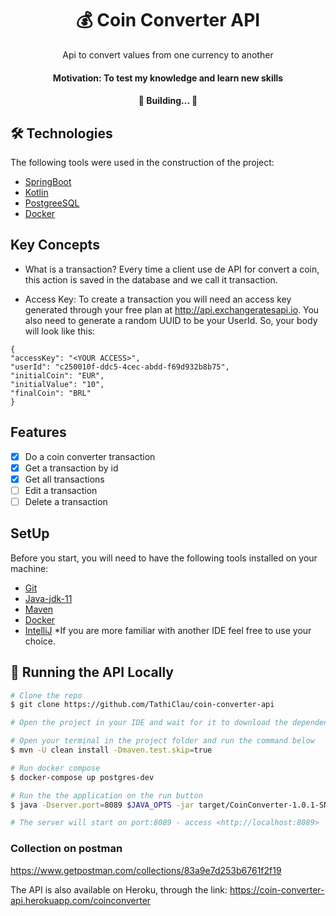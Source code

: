 
<h1 align="center">
    <a> 💰 Coin Converter API </a>
</h1>
<p align="center"> Api to convert values from one currency to another </p>

<h4 align="center"> 
	Motivation: To test my knowledge and learn new skills
</h4>

<h4 align="center"> 
	🚧  Building...  🚧
</h4>


## 🛠 Technologies

The following tools were used in the construction of the project:

- [SpringBoot](https://expo.io/)
- [Kotlin](https://nodejs.org/en/)
- [PostgreeSQL](https://pt-br.reactjs.org/)
- [Docker](https://docs.docker.com/)

## Key Concepts

- What is a transaction?
  Every time a client use de API for convert a coin, this action is saved in the database and we call it transaction.

- Access Key: To create a transaction you will need an access key generated through your free plan at http://api.exchangeratesapi.io. You also need to generate a random UUID to be your UserId. So, your body will look like this:

```
{
"accessKey": "<YOUR ACCESS>",
"userId": "c250010f-ddc5-4cec-abdd-f69d932b8b75",
"initialCoin": "EUR",
"initialValue": "10",
"finalCoin": "BRL"
}
```


## Features

- [x] Do a coin converter transaction
- [x] Get a transaction by id
- [x] Get all transactions
- [ ] Edit a transaction
- [ ] Delete a transaction

## SetUp

Before you start, you will need to have the following tools installed on your machine:
- [Git](https://git-scm.com)
- [Java-jdk-11](https://www.oracle.com/br/java/technologies/javase/jdk11-archive-downloads.html)
- [Maven](https://maven.apache.org/)
- [Docker](https://docs.docker.com/)
- [IntelliJ](https://www.jetbrains.com/pt-br/idea/)  *If you are more familiar with another IDE feel free to use your choice.

## 🎲 Running the API Locally

```bash
# Clone the repo
$ git clone https://github.com/TathiClau/coin-converter-api

# Open the project in your IDE and wait for it to download the dependencies

# Open your terminal in the project folder and run the command below
$ mvn -U clean install -Dmaven.test.skip=true

# Run docker compose
$ docker-compose up postgres-dev

# Run the the application on the run button 
$ java -Dserver.port=8089 $JAVA_OPTS -jar target/CoinConverter-1.0.1-SNAPSHOT.jar

# The server will start on port:8089 - access <http://localhost:8089>
```

### Collection on postman
https://www.getpostman.com/collections/83a9e7d253b6761f2f19

The API is also available on Heroku, through the link:
https://coin-converter-api.herokuapp.com/coinconverter
